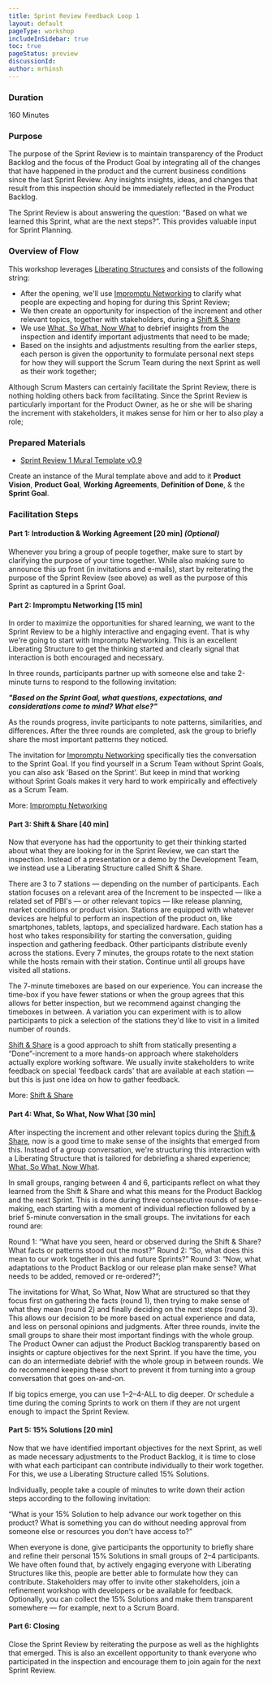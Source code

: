 ```yaml
---
title: Sprint Review Feedback Loop 1
layout: default
pageType: workshop
includeInSidebar: true
toc: true
pageStatus: preview
discussionId:  
author: mrhinsh
---
```


### Duration

160 Minutes

### Purpose

The purpose of the Sprint Review is to maintain transparency of the Product Backlog and the focus of the Product Goal by integrating 
all of the changes that have happened in the product and the current business conditions since the last Sprint Review. 
Any insights insights, ideas, and changes that result from this inspection should be immediately reflected in the Product Backlog. 

The Sprint Review is about answering the question: “Based on what we learned this Sprint, what are the next steps?”. This provides valuable input for Sprint Planning.

### Overview of Flow

This workshop leverages [Liberating Structures](https://liberatingstructures.com/) and consists of the following string:

- After the opening, we'll use [Impromptu Networking](/Project-Management/Agile-Ways-of-Working/Guides-&-WhitePapers/Liberating-Structures/Impromptu-Networking-\(15\)) to clarify what people are expecting and hoping for during this Sprint Review;
- We then create an opportunity for inspection of the increment and other relevant topics, together with stakeholders, during a [Shift & Share](/Project-Management/Agile-Ways-of-Working/Guides-&-WhitePapers/Liberating-Structures/Shift-&-Share-\(40\))
- We use [What, So What, Now What](/Project-Management/Agile-Ways-of-Working/Guides-&-WhitePapers/Liberating-Structures/What,-So-What,-Now-What?-\(30\)) to debrief insights from the inspection and identify important adjustments that need to be made;
- Based on the insights and adjustments resulting from the earlier steps, each person is given the opportunity to formulate personal next steps for how they will support the Scrum Team during the next Sprint as well as their work together;

Although Scrum Masters can certainly facilitate the Sprint Review, there is nothing holding others back from facilitating. Since the Sprint Review is particularly important for the Product Owner, as he or she will be sharing the increment with stakeholders, it makes sense for him or her to also play a role;

### Prepared Materials

- [Sprint Review 1 Mural Template v0.9](https://app.mural.co/template/3f03d083-58f5-4516-8b1c-052e0fa9e5e1/7af3d399-b077-46c3-9469-0666b0143881)

Create an instance of the Mural template above and add to it **Product Vision**, **Product Goal**, **Working Agreements**, **Definition of Done**, & the **Sprint Goal**.

### Facilitation Steps

#### Part 1: Introduction & Working Agreement [20  min] _(Optional)_

Whenever you bring a group of people together, make sure to start by clarifying the purpose of your time together. While also making sure to announce this up front (in invitations and e-mails), start by reiterating the purpose of the Sprint Review (see above) as well as the purpose of this Sprint as captured in a Sprint Goal.

#### Part 2: Impromptu Networking [15 min]

In order to maximize the opportunities for shared learning, we want to the Sprint Review to be a highly interactive and engaging event. That is why we're going to start with Impromptu Networking. This is an excellent Liberating Structure to get the thinking started and clearly signal that interaction is both encouraged and necessary.

In three rounds, participants partner up with someone else and take 2-minute turns to respond to the following invitation:

**_"Based on the Sprint Goal, what questions, expectations, and considerations come to mind? What else?"_**

As the rounds progress, invite participants to note patterns, similarities, and differences. After the three rounds are completed, ask the group to briefly share the most important patterns they noticed.

The invitation for [Impromptu Networking](/Project-Management/Agile-Ways-of-Working/Guides-&-WhitePapers/Liberating-Structures/Impromptu-Networking-\(15\)) specifically ties the conversation to the Sprint Goal. If you find yourself in a Scrum Team without Sprint Goals, you can also ask ‘Based on the Sprint'. But keep in mind that working without Sprint Goals makes it very hard to work empirically and effectively as a Scrum Team.

More: [Impromptu Networking](/Project-Management/Agile-Ways-of-Working/Guides-&-WhitePapers/Liberating-Structures/Impromptu-Networking-\(15\))

#### Part 3: Shift & Share [40 min]

Now that everyone has had the opportunity to get their thinking started about what they are looking for in the Sprint Review, we can start the inspection. Instead of a presentation or a demo by the Development Team, we instead use a Liberating Structure called Shift & Share.

There are 3 to 7 stations — depending on the number of participants. Each station focuses on a relevant area of the Increment to be inspected — like a related set of PBI's — or other relevant topics — like release planning, market conditions or product vision. Stations are equipped with whatever devices are helpful to perform an inspection of the product on, like smartphones, tablets, laptops, and specialized hardware. Each station has a host who takes responsibility for starting the conversation, guiding inspection and gathering feedback. Other participants distribute evenly across the stations. Every 7 minutes, the groups rotate to the next station while the hosts remain with their station. Continue until all groups have visited all stations.

The 7-minute timeboxes are based on our experience. You can increase the time-box if you have fewer stations or when the group agrees that this allows for better inspection, but we recommend against changing the timeboxes in between. A variation you can experiment with is to allow participants to pick a selection of the stations they'd like to visit in a limited number of rounds.

[Shift & Share](/Project-Management/Agile-Ways-of-Working/Guides-&-WhitePapers/Liberating-Structures/Shift-&-Share-\(40\)) is a good approach to shift from statically presenting a “Done”-increment to a more hands-on approach where stakeholders actually explore working software. We usually invite stakeholders to write feedback on special ‘feedback cards' that are available at each station — but this is just one idea on how to gather feedback.

More: [Shift & Share](/Project-Management/Agile-Ways-of-Working/Guides-&-WhitePapers/Liberating-Structures/Shift-&-Share-\(40\))

#### Part 4: What, So What, Now What [30 min]

After inspecting the increment and other relevant topics during the [Shift & Share](/Project-Management/Agile-Ways-of-Working/Guides-&-WhitePapers/Liberating-Structures/Shift-&-Share-\(40\)), now is a good time to make sense of the insights that emerged from this. Instead of a group conversation, we're structuring this interaction with a Liberating Structure that is tailored for debriefing a shared experience; [What, So What, Now What](/Project-Management/Agile-Ways-of-Working/Guides-&-WhitePapers/Liberating-Structures/What,-So-What,-Now-What?-\(30\)).

In small groups, ranging between 4 and 6, participants reflect on what they learned from the Shift & Share and what this means for the Product Backlog and the next Sprint. This is done during three consecutive rounds of sense-making, each starting with a moment of individual reflection followed by a brief 5-minute conversation in the small groups. The invitations for each round are:

Round 1: “What have you seen, heard or observed during the Shift & Share? What facts or patterns stood out the most?”
Round 2: “So, what does this mean to our work together in this and future Sprints?”
Round 3: “Now, what adaptations to the Product Backlog or our release plan make sense? What needs to be added, removed or re-ordered?”;

The invitations for What, So What, Now What are structured so that they focus first on gathering the facts (round 1), then trying to make sense of what they mean (round 2) and finally deciding on the next steps (round 3). This allows our decision to be more based on actual experience and data, and less on personal opinions and judgments. After three rounds, invite the small groups to share their most important findings with the whole group. The Product Owner can adjust the Product Backlog transparently based on insights or capture objectives for the next Sprint. If you have the time, you can do an intermediate debrief with the whole group in between rounds. We do recommend keeping these short to prevent it from turning into a group conversation that goes on-and-on.

If big topics emerge, you can use 1–2–4-ALL to dig deeper. Or schedule a time during the coming Sprints to work on them if they are not urgent enough to impact the Sprint Review.

#### Part 5: 15% Solutions [20 min]

Now that we have identified important objectives for the next Sprint, as well as made necessary adjustments to the Product Backlog, it is time to close with what each participant can contribute individually to their work together. For this, we use a Liberating Structure called 15% Solutions.

Individually, people take a couple of minutes to write down their action steps according to the following invitation:

“What is your 15% Solution to help advance our work together on this product? What is something you can do without needing approval from someone else or resources you don't have access to?”

When everyone is done, give participants the opportunity to briefly share and refine their personal 15% Solutions in small groups of 2–4 participants. We have often found that, by actively engaging everyone with Liberating Structures like this, people are better able to formulate how they can contribute. Stakeholders may offer to invite other stakeholders, join a refinement workshop with developers or be available for feedback. Optionally, you can collect the 15% Solutions and make them transparent somewhere — for example, next to a Scrum Board.

#### Part 6: Closing

Close the Sprint Review by reiterating the purpose as well as the highlights that emerged. This is also an excellent opportunity to thank everyone who participated in the inspection and encourage them to join again for the next Sprint Review. 
